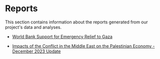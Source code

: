 # Reports

This section contains information about the reports generated from our project's data and analyses.

- [World Bank Support for Emergency Relief to Gaza](https://www.worldbank.org/en/news/press-release/2023/12/12/world-bank-support-for-emergency-relief-to-gaza)

- [Impacts of the Conflict in the Middle East on the Palestinian Economy - December 2023 Update](https://documents1.worldbank.org/curated/en/099721412142313834/pdf/IDU043992ccb0c283048bd0941e073dbfc46633b.pdf)
